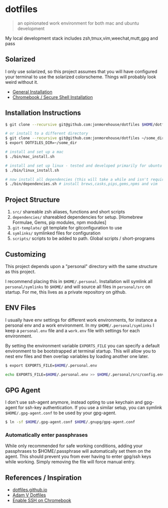 # dotfiles

> an opinionated work environment for both mac and ubuntu development 

My local development stack includes zsh,tmux,vim,weechat,mutt,gpg and pass

## Solarized

I only use solarized, so this project assumes that you will have configured your terminal to use the solarized colorscheme. Things will probably look weird without it.

* [General Installation](http://ethanschoonover.com/solarized)
* [Chromebook / Secure Shell Installation](https://github.com/yuex/chrome-secure-shell-solarized)


## Installation Instructions

~~~ sh
$ git clone --recursive git@github.com:jonmorehouse/dotfiles $HOME/dotfiles

# or install to a different directory
$ git clone --recursive git@github.com:jonmorehouse/dotfiles ~/some_dir
$ export DOTFILES_DIR=~/some_dir

# install and set up a mac
$ ./bin/mac_install.sh

# install and set up linux - tested and developed primarily for ubuntu 12.04
$ ./bin/linux_install.sh

# now install all dependencies (this will take a while and isn't required)
$ ./bin/dependencies.sh # install brews,casks,pips,gems,npms and vim
~~~

## Project Structure

1. `src/` shareable zsh aliases, functions and short scripts
2. `dependencies/` shareabled dependencies for setup. [Homebrew Formulae, Gems, pip modules, npm modules]
3. `git-template/` git template for gitconfiguration to use
4. `symlinks/` symlinked files for configuration
5. `scripts/` scripts to be added to path. Global scripts / short-programs

## Customizing

This project depends upon a "personal" directory with the same structure as this project. 

I recommend placing this in `$HOME/.personal`. Installation will symlink all `personal/symlinks` to `$HOME/` and will source all files in `personal/src` on startup. For me, this lives as a private repository on github.

## ENV Files

I usually have env settings for different work environments, for instance a personal env and a work environment. In my `$HOME/.personal/symlinks` I keep a `personal.env` file and a `work.env` file with settings for each environment. 

By setting the environment variable `EXPORTS_FILE` you can specify a default environment to be bootstrapped at terminal startup. This will allow you to nest env files and then overlap variables by loading another one later.

~~~ bash
$ export EXPORTS_FILE=$HOME/.personal.env

echo EXPORTS_FILE=$HOME/.personal.env >> $HOME/.personal/src/config.env
~~~


## GPG Agent

I don't use ssh-agent anymore, instead opting to use keychain and gpg-agent for ssh-key authentication. If you use a similar setup, you can symlink `$HOME/.gpg-agent.conf` to be used by your gpg-agent.

~~~ bash
$ ln -sf $HOME/.gpg-agent.conf $HOME/.gnupg/gpg-agent.conf
~~~

### Automatically enter passphrases

While only recommended for safe working conditions, adding your passphrases to $HOME/.passphrase will automatically set them on the agent. This should prevent you from ever having to enter gpg/ssh keys while working. Simply removing the file will force manual entry.


## References / Inspiration

* [dotfiles.github.io](http://dotfiles.github.io/)
* [Adam V Dotfiles](https://github.com/adamv/dotfiles)
* [Enable SSH on Chromebook](https://github.com/dnschneid/crouton/wiki/Running-servers-in-crouton)

